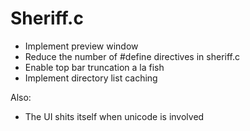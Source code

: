 # Sheriff.c
* Implement preview window
* Reduce the number of #define directives in sheriff.c
* Enable top bar truncation a la fish
* Implement directory list caching

Also:
* The UI shits itself when unicode is involved
